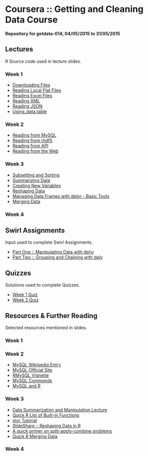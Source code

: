 # Coursera :: Getting and Cleaning Data Course #
__Repository for getdata-014, 04/05/2015 to 31/05/2015__

## Lectures ##
R Source code used in lecture slides.

### Week 1 ###
* [Downloading Files](https://github.com/nickhepler/getdata-014/blob/master/lectures/wk1/downloading_files.R)
* [Reading Local Flat Files](https://github.com/nickhepler/getdata-014/blob/master/lectures/wk1/reading_local_flat_files.R)
* [Reading Excel Files](https://github.com/nickhepler/getdata-014/blob/master/lectures/wk1/reading_excel_files.R)
* [Reading XML](https://github.com/nickhepler/getdata-014/blob/master/lectures/wk1/reading_xml.R)
* [Reading JSON](https://github.com/nickhepler/getdata-014/blob/master/lectures/wk1/reading_json.R)
* [Using_data.table](https://github.com/nickhepler/getdata-014/blob/master/lectures/wk1/using_data_table.R)


### Week 2 ###
* [Reading from MySQL](https://github.com/nickhepler/getdata-014/blob/master/lectures/wk2/reading_mySQL.R)
* [Reading from rhdf5](https://github.com/nickhepler/getdata-014/blob/master/lectures/wk2/reading_rhdf5.R)
* [Reading from API](https://github.com/nickhepler/getdata-014/blob/master/lectures/wk2/reading_api.R)
* [Reading from the Web](https://github.com/nickhepler/getdata-014/blob/master/lectures/wk2/reading_web.R)

### Week 3 ###
* [Subsetting and Sorting](https://github.com/nickhepler/getdata-014/blob/master/lectures/wk3/subsetting_sorting.R)
* [Summarizing Data](https://github.com/nickhepler/getdata-014/blob/master/lectures/wk3/summarizing_data.R)
* [Creating New Variables](https://github.com/nickhepler/getdata-014/blob/master/lectures/wk3/creating_new_variables.R)
* [Reshaping Data](https://github.com/nickhepler/getdata-014/blob/master/lectures/wk3/reshaping_data.R)
* [Managing Data Frames with dplyr - Basic Tools](https://github.com/nickhepler/getdata-014/blob/master/lectures/wk3/data_frames_dplyr.R)
* [Merging Data](https://github.com/nickhepler/getdata-014/blob/master/lectures/wk3/merging_data.R)

### Week 4 ###

## Swirl Assignments ##
Input used to complete Swirl Assignments.

* [Part One :: Manipulating Data with dplyr](https://github.com/nickhepler/getdata-014/blob/master/swirl/dplyr_part1.R)
* [Part Two :: Grouping and Chaining with dply](https://github.com/nickhepler/getdata-014/blob/master/swirl/dplyr_part2.R)

## Quizzes ##
Solutions used to complete Quizzes.

* [Week 1 Quiz](https://github.com/nickhepler/getdata-014/blob/master/quizzes/quiz_1.R)
* [Week 2 Quiz](https://github.com/nickhepler/getdata-014/blob/master/quizzes/quiz_2.R)

## Resources & Further Reading ##
Selected resources mentioned in slides.

### Week 1 ###

### Week 2 ###

* [MySQL Wikipedia Entry](https://en.wikipedia.org/wiki/MySQL)
* [MySQL Official Site](http://www.mysql.com/)
* [RMySQL Vignette](http://cran.r-project.org/web/packages/RMySQL/RMySQL.pdf)
* [MySQL Commands](http://www.pantz.org/software/mysql/mysqlcommands.html)
* [MySQL and R](http://www.r-bloggers.com/mysql-and-r/)

### Week 3 ###

* [Data Summarization and Manipulation Lecture](http://www.biostat.jhsph.edu/~ajaffe/lec_winterR/Lecture%202.pdf)
* [Quick R List of Built-in Functions](http://statmethods.net/management/functions.html)
* [plyr Tutorial](http://plyr.had.co.nz/09-user/)
* [SlideShare :: Reshaping Data in R](http://www.slideshare.net/jeffreybreen/reshaping-data-in-r)
* [A quick primer on split-apply-combine problems](http://www.r-bloggers.com/a-quick-primer-on-split-apply-combine-problems/)
* [Quick R Merging Data](http://www.statmethods.net/management/merging.html)

### Week 4 ###
